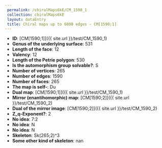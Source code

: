 ```yaml
--- 
 permalink: /chiralMaps6kE/CM_1590_1 
 collection: chiralMaps6kE
 layout: dataEntry
 title: Chiral maps up to 6000 edges - CM[1590;1]
---
```


- **ID**: [CM[1590;1]]({{ site.url }}/test/CM_1590_1)
- **Genus of the underlying surface**: 531
- **Length of the face**: 12
- **Valency**: 12
- **Length of the Petrie polygon**: 530
- **Is the automorphism group solvable?**: S
- **Number of vertices**: 265
- **Number of edges**: 1590
- **Number of faces**: 265
- **The map is self-**: Du
- **Dual map**: [CM[1590;1]]({{ site.url }}/test/CM_1590_1)
- **Mirror (enantihomorphic) map**: [CM[1590;2]]({{ site.url }}/test/CM_1590_2)
- **Dual of the mirror image**: [CM[1590;2]]({{ site.url }}/test/CM_1590_2)
- **Z_q-Exponent?**: 2
- **No idea**:  7:2
- **No idea**: N
- **No idea**: N
- **Skeleton**: Sk(265;2)^3
- **Some other kind of skeleton**: nan
